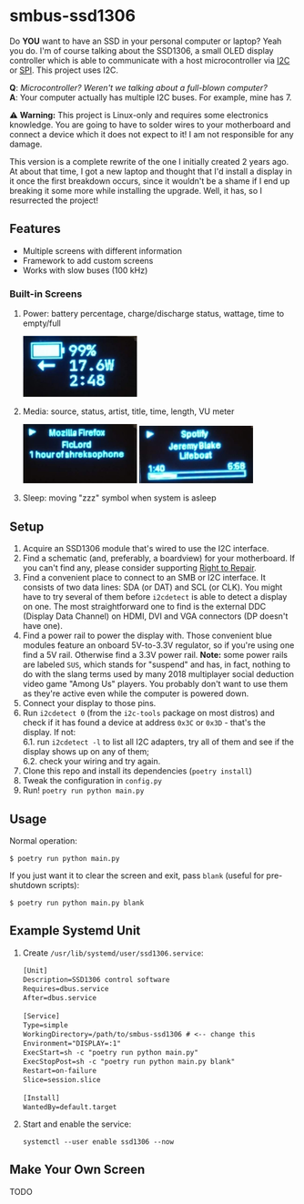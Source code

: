 # smbus-ssd1306
Do **YOU** want to have an SSD in your personal computer or laptop? Yeah you do.
I'm of course talking about the SSD1306, a small OLED display controller which
is able to communicate with a host microcontroller via
[I2C](https://en.wikipedia.org/wiki/I%C2%B2C) or
[SPI](https://en.wikipedia.org/wiki/Serial_Peripheral_Interface). This project
uses I2C.

**Q**: _Microcontroller? Weren't we talking about a full-blown computer?_\
**A**: Your computer actually has multiple I2C buses. For example, mine has 7.

⚠️ **Warning:** This project is Linux-only and requires some electronics
knowledge. You are going to have to solder wires to your motherboard and connect
a device which it does not expect to it! I am not responsible for any damage.

This version is a complete rewrite of the one I initially created 2 years ago.
At about that time, I got a new laptop and thought that I'd install a display in
it once the first breakdown occurs, since it wouldn't be a shame if I end up
breaking it some more while installing the upgrade. Well, it has, so I
resurrected the project!

## Features
  - Multiple screens with different information
  - Framework to add custom screens
  - Works with slow buses (100 kHz)

### Built-in Screens
  1. Power: battery percentage, charge/discharge status, wattage, time to
     empty/full

     <img src="./screenshots/1.jpg" width="200" alt="Power screen">

  2. Media: source, status, artist, title, time, length, VU meter

     <img src="./screenshots/2.jpg" width="200" alt="Media screen (Firefox)">
     <img src="./screenshots/3.jpg" width="200" alt="Media screen (Spotify)">

  3. Sleep: moving "zzz" symbol when system is asleep

## Setup
  1. Acquire an SSD1306 module that's wired to use the I2C interface.
  2. Find a schematic (and, preferably, a boardview) for your motherboard. If
  you can't find any, please consider supporting
  [Right to Repair](https://www.repair.org/stand-up/).
  3. Find a convenient place to connect to an SMB or I2C interface. It consists
  of two data lines: SDA (or DAT) and SCL (or CLK). You might have to try
  several of them before `i2cdetect` is able to detect a display on one. The
  most straightforward one to find is the external DDC (Display Data Channel) on
  HDMI, DVI and VGA connectors (DP doesn't have one).
  4. Find a power rail to power the display with. Those convenient blue modules
  feature an onboard 5V-to-3.3V regulator, so if you're using one find a 5V
  rail. Otherwise find a 3.3V power rail. **Note:** some power rails are labeled
  `SUS`, which stands for "suspend" and has, in fact, nothing to do with the
  slang terms used by many 2018 multiplayer social deduction video game
  "Among Us" players. You probably don't want to use them as they're active even
  while the computer is powered down.
  5. Connect your display to those pins.
  6. Run `i2cdetect 0` (from the `i2c-tools` package on most distros) and check
  if it has found a device at address `0x3C` or `0x3D` - that's the display. If
  not:\
     6.1. run `i2cdetect -l` to list all I2C adapters, try all of them and see
     if the display shows up on any of them;\
     6.2. check your wiring and try again.
  7. Clone this repo and install its dependencies (`poetry install`)
  8. Tweak the configuration in `config.py`
  9. Run! `poetry run python main.py`

## Usage
Normal operation:
```
$ poetry run python main.py
```

If you just want it to clear the screen and exit, pass `blank` (useful for
pre-shutdown scripts):
```
$ poetry run python main.py blank
```

## Example Systemd Unit
  1. Create `/usr/lib/systemd/user/ssd1306.service`:
     ```
     [Unit]
     Description=SSD1306 control software
     Requires=dbus.service
     After=dbus.service

     [Service]
     Type=simple
     WorkingDirectory=/path/to/smbus-ssd1306 # <-- change this
     Environment="DISPLAY=:1"
     ExecStart=sh -c "poetry run python main.py"
     ExecStopPost=sh -c "poetry run python main.py blank"
     Restart=on-failure
     Slice=session.slice

     [Install]
     WantedBy=default.target
     ```
  2. Start and enable the service:
     ```
     systemctl --user enable ssd1306 --now
     ```

## Make Your Own Screen
TODO
